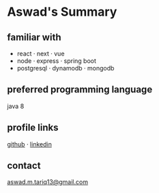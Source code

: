 # Aswad's Summary
## familiar with

- react · next · vue
- node · express · spring boot
- postgresql · dynamodb · mongodb

## preferred programming language

java 8

## profile links

[github](https://github.com/aswaddd) · [linkedin](https://www.linkedin.com/in/aswadtariq)  

## contact

aswad.m.tariq13@gmail.com
